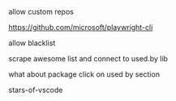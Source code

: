 allow custom repos

https://github.com/microsoft/playwright-cli

allow blacklist

scrape awesome list and connect to used.by lib

what about package click on used by section

stars-of-vscode 
  